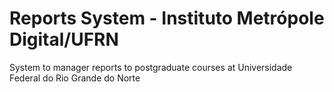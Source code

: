 ﻿# Reports System - Instituto Metrópole Digital/UFRN

System to manager reports to postgraduate courses at Universidade Federal do Rio Grande do Norte
